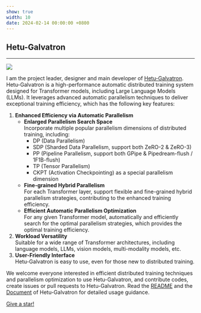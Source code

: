 ```yaml
---
show: true
width: 10
date: 2024-02-14 00:00:00 +0800
---
```


<div class="p-4">
    <h2>Hetu-Galvatron</h2>
    <hr />
    <div class="text-center">
        <img src="{{ 'assets/images/badges/Galvatron-logo.png' | relative_url }}" class="img-fluid" style="max-width: 40%;">
    </div>
    <p> 
        I am the project leader, designer and main developer of <a href="https://github.com/PKU-DAIR/Hetu-Galvatron" target="_blank">Hetu-Galvatron</a>.
        Hetu-Galvatron is a high-performance automatic distributed training system designed for Transformer models, including Large Language Models (LLMs). 
        It leverages advanced automatic parallelism techniques to deliver exceptional training efficiency, which has the following key features:
    </p>
    <p>
        <ol>
            <li>
                <strong>Enhanced Efficiency via Automatic Parallelism</strong>
                <ul>
                    <li>
                        <strong>Enlarged Parallelism Search Space</strong><br/>
                        Incorporate multiple popular parallelism dimensions of distributed training, including:
                        <ul>
                            <li>DP (Data Parallelism)</li>
                            <li>SDP (Sharded Data Parallelism, support both ZeRO-2 & ZeRO-3)</li>
                            <li>PP (Pipeline Parallelism, support both GPipe & Pipedream-flush / 1F1B-flush)</li>
                            <li>TP (Tensor Parallelism)</li>
                            <li>CKPT (Activation Checkpointing) as a special parallelism dimension</li>
                        </ul>
                    </li>
                    <li>
                        <strong>Fine-grained Hybrid Parallelism</strong><br/>
                        For each Transformer layer, support flexible and fine-grained hybrid parallelism strategies, contributing to the enhanced training efficiency.
                    </li>
                    <li>
                        <strong>Efficient Automatic Parallelism Optimization</strong><br/>
                        For any given Transformer model, automatically and efficiently search for the optimal parallelism strategies, which provides the optimal training efficiency.
                    </li>
                </ul>
            </li>
            <li>
                <strong>Workload Versatility</strong><br/>
                Suitable for a wide range of Transformer architectures, including language models, LLMs, vision models, multi-modality models, etc.
            </li>
            <li>
                <strong>User-Friendly Interface</strong><br/>
                Hetu-Galvatron is easy to use, even for those new to distributed training.
            </li>
        </ol>
        <!-- (1) Enhanced Efficiency via Automatic Parallelism
        - Enlarged Parallelism Search Space
        Incorporate multiple popular parallelism dimensions of distributed training, including DP (Data Parallelism), SDP (Sharded Data Parallelism, support both 
        ZeRO-2 & ZeRO-3), PP (Pipeline Parallelism, support both GPipe & Pipedream-flush / 1F1B-flush), TP (Tensor Parallelism). Also incorporate CKPT (Activation 
        Checkpointing) as a special parallelism dimension.
        - Fine-grained Hybrid Parallelism
        For each Transformer layer, support flexible and fine-grained hybrid parallelism strategies, contributing to the enhanced training efficiency.
        - Efficient Automatic Parallelism Optimization
        For any given Transformer model, automatically and efficiently search for the optimal parallelism strategies, which provides the optimal training efficiency.
        (2) Versatility
        Suitable for a wide range of Transformer architectures, including language models, LLMs, vision models, multi-modality models, etc.
        (3) User-Friendly Interface
        Easy to use, even for those new to distributed training. -->
    </p>
    <p>
        We welcome everyone interested in efficient distributed training techniques and parallelism optimization to use Hetu-Galvatron, and contribute codes, create issues or pull requests to Hetu-Galvatron.
        Read the <a href="https://github.com/PKU-DAIR/Hetu-Galvatron/blob/main/README.md" target="_blank">README</a> and the <a href="https://hetu-galvatron.readthedocs.io/en/latest/" target="_blank">Document</a> of Hetu-Galvatron for detailed usage guidance.
    </p>
    <!-- <img data-src="https://api.star-history.com/svg?repos=PKU-DAIR/Hetu-Galvatron&type=Date" class="lazy w-100 rounded-top" src="{{ '/assets/images/empty_300x200.png' | relative_url }}"> -->
    <p class="card-text text-right"><a href="https://github.com/PKU-DAIR/Hetu-Galvatron" target="_blank">Give a star!</a></p>
</div>